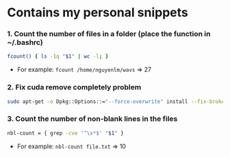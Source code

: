 # Contains my personal snippets

### 1. Count the number of files in a folder (place the function in ~/.bashrc)
```bash
fcount() { ls -1q "$1" | wc -l; }
```
- For example: `fcount /home/nguyenlm/wavs` => 27


### 2. Fix cuda remove completely problem
```bash
sudo apt-get -o Dpkg::Options::="--force-overwrite" install --fix-broken
```

### 3. Count the number of non-blank lines in the files
```bash
nbl-count = { grep -cve '^\s*$' "$1" }
```
- For example: `nbl-count file.txt` => 10
